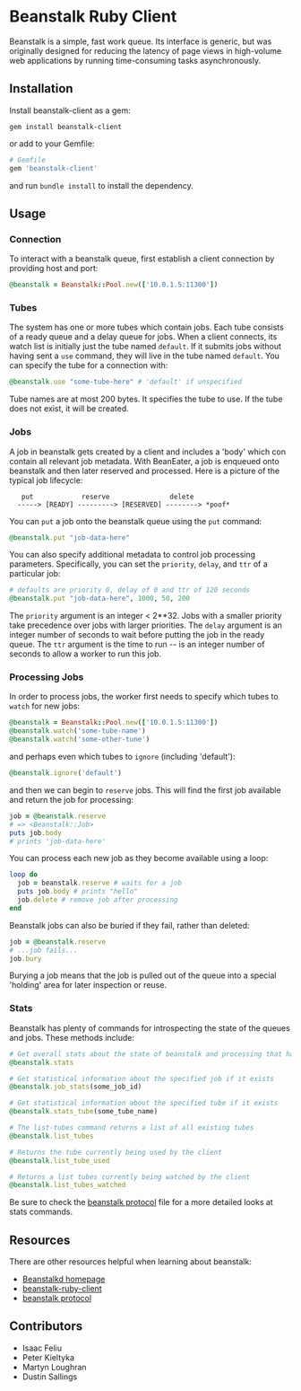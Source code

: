 # Beanstalk Ruby Client

Beanstalk is a simple, fast work queue. Its interface is generic, but was
originally designed for reducing the latency of page views in high-volume web
applications by running time-consuming tasks asynchronously.

## Installation

Install beanstalk-client as a gem:

```
gem install beanstalk-client
```

or add to your Gemfile:

```ruby
# Gemfile
gem 'beanstalk-client'
```

and run `bundle install` to install the dependency.

## Usage

### Connection

To interact with a beanstalk queue, first establish a client connection by providing host and port:

```ruby
@beanstalk = Beanstalk::Pool.new(['10.0.1.5:11300'])
```

### Tubes

The system has one or more tubes which contain jobs. Each tube consists of a ready queue and a delay queue for jobs. 
When a client connects, its watch list is initially just the tube named `default`. 
If it submits jobs without having sent a `use` command, they will live in the tube named `default`.
You can specify the tube for a connection with:

```ruby
@beanstalk.use "some-tube-here" # 'default' if unspecified
```

Tube names are at most 200 bytes. It specifies the tube to use. 
If the tube does not exist, it will be created.

### Jobs

A job in beanstalk gets created by a client and includes a 'body' which con contain all relevant job metadata.
With BeanEater, a job is enqueued onto beanstalk and then later reserved and processed. 
Here is a picture of the typical job lifecycle:

```
   put            reserve               delete
  -----> [READY] ---------> [RESERVED] --------> *poof*
```

You can `put` a job onto the beanstalk queue using the `put` command:

```ruby
@beanstalk.put "job-data-here"
```

You can also specify additional metadata to control job processing parameters. Specifically,
you can set the `priority`, `delay`, and `ttr` of a particular job:

```ruby
# defaults are priority 0, delay of 0 and ttr of 120 seconds
@beanstalk.put "job-data-here", 1000, 50, 200
```

The `priority` argument is an integer < 2**32. Jobs with a smaller priority take precedence over jobs with larger priorities. 
The `delay` argument is an integer number of seconds to wait before putting the job in the ready queue.
The `ttr` argument is the time to run -- is an integer number of seconds to allow a worker to run this job. 

### Processing Jobs

In order to process jobs, the worker first needs to specify which tubes to `watch` for new jobs:

```ruby
@beanstalk = Beanstalk::Pool.new(['10.0.1.5:11300'])
@beanstalk.watch('some-tube-name')
@beanstalk.watch('some-other-tune')
```

and perhaps even which tubes to `ignore` (including 'default'):

```ruby
@beanstalk.ignore('default')
```

and then we can begin to `reserve` jobs. This will find the first job available and 
return the job for processing: 

```ruby
job = @beanstalk.reserve
# => <Beanstalk::Job>
puts job.body
# prints 'job-data-here'
```

You can process each new job as they become available using a loop:

```ruby
loop do
  job = beanstalk.reserve # waits for a job
  puts job.body # prints "hello"
  job.delete # remove job after processing
end
```

Beanstalk jobs can also be buried if they fail, rather than deleted:

```ruby
job = @beanstalk.reserve
# ...job fails...
job.bury
```
Burying a job means that the job is pulled out of the 
queue into a special 'holding' area for later inspection or reuse.

### Stats

Beanstalk has plenty of commands for introspecting the state of the queues and jobs. These methods include:

```ruby
# Get overall stats about the state of beanstalk and processing that has occured
@beanstalk.stats

# Get statistical information about the specified job if it exists
@beanstalk.job_stats(some_job_id)

# Get statistical information about the specified tube if it exists
@beanstalk.stats_tube(some_tube_name)

# The list-tubes command returns a list of all existing tubes
@beanstalk.list_tubes

# Returns the tube currently being used by the client
@beanstalk.list_tube_used

# Returns a list tubes currently being watched by the client
@beanstalk.list_tubes_watched
```

Be sure to check the [beanstalk protocol](http://github.com/kr/beanstalkd/raw/master/doc/protocol.txt) file for
a more detailed looks at stats commands.

## Resources

There are other resources helpful when learning about beanstalk:

 * [Beanstalkd homepage](http://kr.github.com/beanstalkd/)
 * [beanstalk-ruby-client](https://github.com/kr/beanstalk-client-ruby)
 * [beanstalk protocol](http://github.com/kr/beanstalkd/raw/master/doc/protocol.txt)

## Contributors

 - Isaac Feliu
 - Peter Kieltyka
 - Martyn Loughran
 - Dustin Sallings